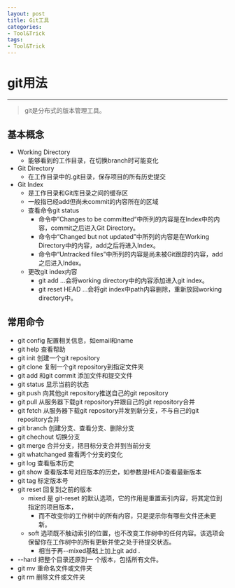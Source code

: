 ```yaml
---
layout: post
title: Git工具
categories:
- Tool&Trick
tags:
- Tool&Trick
---
```


# git用法
------------
> git是分布式的版本管理工具。

## 基本概念
- Working Directory
	- 能够看到的工作目录，在切换branch时可能变化
- Git Directory
	- 在工作目录中的.git目录，保存项目的所有历史提交
- Git Index
	- 是工作目录和Git库目录之间的缓存区
	- 一般指已经add但尚未commit的内容所在的区域
	- 查看命令git status
		- 命令中”Changes to be committed“中所列的内容是在Index中的内容，commit之后进入Git Directory。
		- 命令中“Changed but not updated”中所列的内容是在Working Directory中的内容，add之后将进入Index。
		- 命令中“Untracked files”中所列的内容是尚未被Git跟踪的内容，add之后进入Index。
	- 更改git index内容
		- git add <path>...会将working directory中的内容添加进入git index。
		- git reset HEAD <path>...会将git index中path内容删除，重新放回working directory中。

## 常用命令
- git config 配置相关信息，如email和name
- git help 查看帮助
- git init 创建一个git repository
- git clone 复制一个git repository到指定文件夹
- git add 和git commit 添加文件和提交文件
- git status 显示当前的状态
- git push 向其他git repository推送自己的git repository
- git pull 从服务器下载git repository并跟自己的git repository合并
- git fetch 从服务器下载git repository并发到新分支，不与自己的git repository合并
- git branch 创建分支、查看分支、删除分支
- git chechout 切换分支
- git merge 合并分支，把目标分支合并到当前分支
- git whatchanged 查看两个分支的变化
- git log 查看版本历史
- git show 查看版本号对应版本的历史，如参数是HEAD查看最新版本
- git tag 标定版本号
- git reset 回复到之前的版本
	- mixed 是 git-reset 的默认选项，它的作用是重置索引内容，将其定位到指定的项目版本，
		- 而不改变你的工作树中的所有内容，只是提示你有哪些文件还未更新。
	- soft 选项既不触动索引的位置，也不改变工作树中的任何内容。该选项会保留你在工作树中的所有更新并使之处于待提交状态。
		- 相当于再--mixed基础上加上git add . 
- --hard 把整个目录还原到一 个版本，包括所有文件。
- git mv 重命名文件或文件夹
- git rm 删除文件或文件夹
